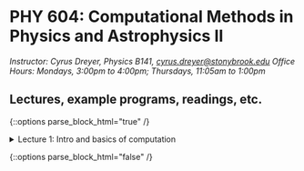# PHY 604: Computational Methods in Physics and Astrophysics II
*Instructor: Cyrus Dreyer, Physics B141, cyrus.dreyer@stonybrook.edu*
*Office Hours: Mondays, 3:00pm to 4:00pm; Thursdays, 11:05am to 1:00pm*

## Lectures, example programs, readings, etc.


{::options parse_block_html="true" /}

<details>
  <summary>Lecture 1: Intro and basics of computation</summary>
  
  - [Lecture 1 slides](Lecture1/Lecture1.pdf)
  - Readings:
    * [What every computer scientist should know about floating-point arithmetic](https://dl.acm.org/doi/10.1145/103162.103163)
    * [Wikipedia page on the Floating Point](https://en.wikipedia.org/wiki/Floating-point_arithmetic)
    * [Wikipedia page on the Kahan Summation Algorithm](https://en.wikipedia.org/wiki/Kahan_summation_algorithm)
  - Example programs:
    * [Fortran program for calcuating factorial](Lecture1/factorial.f08)
    * [Python program for calcuating factorial](Lecture1/factorial.py)
    * [Fortran program for finding machine $\epsilon$](Lecture1/machine_e.f08)
    * [Fortran program for calculating an expoential via Taylor expansion](Lecture1/exp.f08)
</details>

{::options parse_block_html="false" /}

